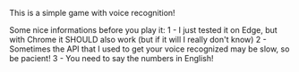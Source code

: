 This is a simple game with voice recognition!

Some nice informations before you play it:
    1 - I just tested it on Edge, but with Chrome it SHOULD also work (but if it will I really don't know)
    2 - Sometimes the API that I used to get your voice recognized may be slow, so be pacient!
    3 - You need to say the numbers in English!